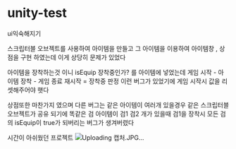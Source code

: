 # unity-test
ui익숙해지기

스크립터블 오브젝트를 사용하여 아이템을 만들고 그 아이템을 이용하여 아이템창 , 상점을 구현 하였는데 
이게 상당히 문제가 있었다

아이템을 장착하는것 이니 isEquip 장착중인가? 를 아이템에 넣었는데 게임 시작 - 아이템 장착 -  게임 종료 재시작 = 장착중 판정
이런 버그가 있었기에 게임 시작시 값을 리셋해주어야 햇다

상점또한 마찬가지 였으며 다른 버그는 같은 아이템이 여러개 있을경우 같은 스크립터블 오브젝트가 공유 되기에 똑같은 검 아이템이 검1 검2 개가 있을때
검1을 장착시 모든 검의 isEquip이 true가 되버리는 버그가 생겨버렸다 

시간이 아쉬웠던 프로젝트
![Uploading 캡처.JPG…]()
